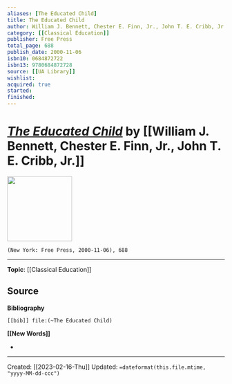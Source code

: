```yaml
---
aliases: [The Educated Child]
title: The Educated Child
author: William J. Bennett, Chester E. Finn, Jr., John T. E. Cribb, Jr.
category: [[Classical Education]]
publisher: Free Press
total_page: 688
publish_date: 2000-11-06
isbn10: 0684872722
isbn13: 9780684872728
source: [[UA Library]]
wishlist: 
acquired: true
started: 
finished: 
---
```

# *[The Educated Child]()* by [[William J. Bennett, Chester E. Finn, Jr., John T. E. Cribb, Jr.]]

<img src="http://books.google.com/books/content?id=uRRCPgAACAAJ&printsec=frontcover&img=1&zoom=1&source=gbs_api" width=150>

`(New York: Free Press, 2000-11-06), 688`



--- 
**Topic**: [[Classical Education]]

**Source**
- 

**Bibliography**

```query
[[bib]] file:(~The Educated Child)
```
 

**[[New Words]]**

- 

---
Created: [[2023-02-16-Thu]]
Updated: `=dateformat(this.file.mtime, "yyyy-MM-dd-ccc")`